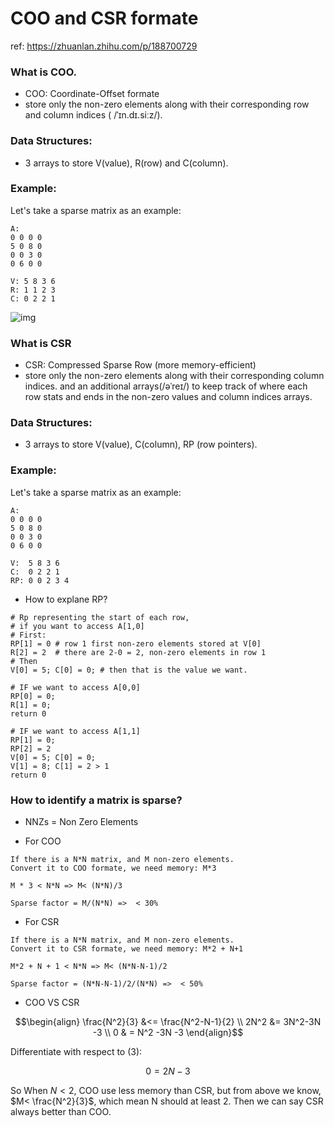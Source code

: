 # COO and CSR formate
ref: https://zhuanlan.zhihu.com/p/188700729

### What is COO.
+ COO: Coordinate-Offset formate
+ store only the non-zero elements along with their corresponding row and column indices ( /ˈɪn.dɪ.siːz/).

### Data Structures:
+ 3 arrays to store V(value), R(row) and C(column).

### Example:
Let's take a sparse matrix as an example:
``` shell
A:
0 0 0 0
5 0 8 0
0 0 3 0
0 6 0 0

V: 5 8 3 6
R: 1 1 2 3
C: 0 2 2 1
```

![img](https://pic1.zhimg.com/v2-0e24a642bfd95d61e5f0e8ce7b5b167c_b.webp)

### What is CSR 
+ CSR: Compressed Sparse Row (more memory-efficient)
+ store only the non-zero elements along with their corresponding column indices. and an additional arrays(/əˈreɪ/) to keep track of where each row stats and ends in the non-zero values and column indices arrays.

### Data Structures:
+ 3 arrays to store V(value), C(column), RP (row pointers).

### Example:
Let's take a sparse matrix as an example:
``` shell
A:
0 0 0 0
5 0 8 0
0 0 3 0
0 6 0 0

V:  5 8 3 6
C:  0 2 2 1
RP: 0 0 2 3 4
```
+ How to explane RP?
```shell
# Rp representing the start of each row,
# if you want to access A[1,0]
# First:
RP[1] = 0 # row 1 first non-zero elements stored at V[0] 
R[2] = 2  # there are 2-0 = 2, non-zero elements in row 1
# Then
V[0] = 5; C[0] = 0; # then that is the value we want.

# IF we want to access A[0,0]
RP[0] = 0;
R[1] = 0;
return 0

# IF we want to access A[1,1]
RP[1] = 0;
RP[2] = 2
V[0] = 5; C[0] = 0;
V[1] = 8; C[1] = 2 > 1
return 0
```

### How to identify a matrix is sparse?
+ NNZs = Non Zero Elements

+ For COO
```
If there is a N*N matrix, and M non-zero elements.
Convert it to COO formate, we need memory: M*3

M * 3 < N*N => M< (N*N)/3

Sparse factor = M/(N*N) =>  < 30%
```
+ For CSR
```
If there is a N*N matrix, and M non-zero elements.
Convert it to CSR formate, we need memory: M*2 + N+1

M*2 + N + 1 < N*N => M< (N*N-N-1)/2

Sparse factor = (N*N-N-1)/2/(N*N) =>  < 50% 
```

+ COO VS CSR
```math
\begin{align}

\frac{N^2}{3} &<= \frac{N^2-N-1}{2} \\

2N^2 &= 3N^2-3N -3 \\
0 & = N^2 -3N -3    
\end{align}
```
Differentiate with respect to (3):
```math
0 = 2N -3 
```
So When $N<2$, COO use less memory than CSR, but from above we know, $M< \frac{N^2}{3}$, which mean N should at least 2. Then we can say CSR always better than COO. 